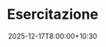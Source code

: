 ---
type: lecture
date: 2025-12-17T8:00:00+10:30
title: Esercitazione
thumbnail: /static_files/presentations/lec.jpg
links:
---